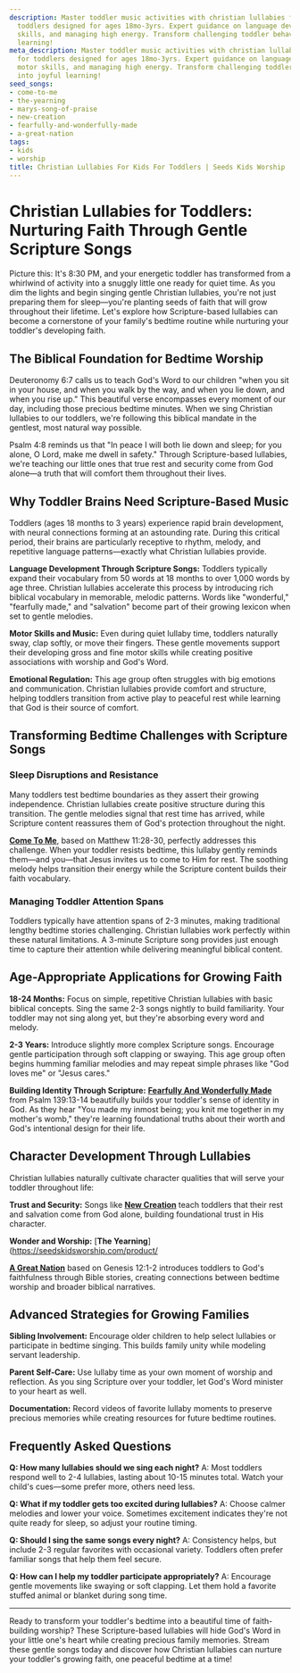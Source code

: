 ```yaml
---
description: Master toddler music activities with christian lullabies for kids for
  toddlers designed for ages 18mo-3yrs. Expert guidance on language development, motor
  skills, and managing high energy. Transform challenging toddler behaviors into joyful
  learning!
meta_description: Master toddler music activities with christian lullabies for kids
  for toddlers designed for ages 18mo-3yrs. Expert guidance on language development,
  motor skills, and managing high energy. Transform challenging toddler behaviors
  into joyful learning!
seed_songs:
- come-to-me
- the-yearning
- marys-song-of-praise
- new-creation
- fearfully-and-wonderfully-made
- a-great-nation
tags:
- kids
- worship
title: Christian Lullabies For Kids For Toddlers | Seeds Kids Worship
---
```

# Christian Lullabies for Toddlers: Nurturing Faith Through Gentle Scripture Songs

Picture this: It's 8:30 PM, and your energetic toddler has transformed from a whirlwind of activity into a snuggly little one ready for quiet time. As you dim the lights and begin singing gentle Christian lullabies, you're not just preparing them for sleep—you're planting seeds of faith that will grow throughout their lifetime. Let's explore how Scripture-based lullabies can become a cornerstone of your family's bedtime routine while nurturing your toddler's developing faith.

## The Biblical Foundation for Bedtime Worship

Deuteronomy 6:7 calls us to teach God's Word to our children "when you sit in your house, and when you walk by the way, and when you lie down, and when you rise up." This beautiful verse encompasses every moment of our day, including those precious bedtime minutes. When we sing Christian lullabies to our toddlers, we're following this biblical mandate in the gentlest, most natural way possible.

Psalm 4:8 reminds us that "In peace I will both lie down and sleep; for you alone, O Lord, make me dwell in safety." Through Scripture-based lullabies, we're teaching our little ones that true rest and security come from God alone—a truth that will comfort them throughout their lives.

## Why Toddler Brains Need Scripture-Based Music

Toddlers (ages 18 months to 3 years) experience rapid brain development, with neural connections forming at an astounding rate. During this critical period, their brains are particularly receptive to rhythm, melody, and repetitive language patterns—exactly what Christian lullabies provide.

**Language Development Through Scripture Songs:** Toddlers typically expand their vocabulary from 50 words at 18 months to over 1,000 words by age three. Christian lullabies accelerate this process by introducing rich biblical vocabulary in memorable, melodic patterns. Words like "wonderful," "fearfully made," and "salvation" become part of their growing lexicon when set to gentle melodies.

**Motor Skills and Music:** Even during quiet lullaby time, toddlers naturally sway, clap softly, or move their fingers. These gentle movements support their developing gross and fine motor skills while creating positive associations with worship and God's Word.

**Emotional Regulation:** This age group often struggles with big emotions and communication. Christian lullabies provide comfort and structure, helping toddlers transition from active play to peaceful rest while learning that God is their source of comfort.

## Transforming Bedtime Challenges with Scripture Songs

### Sleep Disruptions and Resistance

Many toddlers test bedtime boundaries as they assert their growing independence. Christian lullabies create positive structure during this transition. The gentle melodies signal that rest time has arrived, while Scripture content reassures them of God's protection throughout the night.

[**Come To Me**](https://seedskidsworship.com/product/when-you-lie-down-lullabies-scripture-songs/), based on Matthew 11:28-30, perfectly addresses this challenge. When your toddler resists bedtime, this lullaby gently reminds them—and you—that Jesus invites us to come to Him for rest. The soothing melody helps transition their energy while the Scripture content builds their faith vocabulary.

### Managing Toddler Attention Spans

Toddlers typically have attention spans of 2-3 minutes, making traditional lengthy bedtime stories challenging. Christian lullabies work perfectly within these natural limitations. A 3-minute Scripture song provides just enough time to capture their attention while delivering meaningful biblical content.

## Age-Appropriate Applications for Growing Faith

**18-24 Months:** Focus on simple, repetitive Christian lullabies with basic biblical concepts. Sing the same 2-3 songs nightly to build familiarity. Your toddler may not sing along yet, but they're absorbing every word and melody.

**2-3 Years:** Introduce slightly more complex Scripture songs. Encourage gentle participation through soft clapping or swaying. This age group often begins humming familiar melodies and may repeat simple phrases like "God loves me" or "Jesus cares."

**Building Identity Through Scripture:** [**Fearfully And Wonderfully Made**](https://seedskidsworship.com/product/fearfully-and-wonderfully-made-psalm-13913-14/) from Psalm 139:13-14 beautifully builds your toddler's sense of identity in God. As they hear "You made my inmost being; you knit me together in my mother's womb," they're learning foundational truths about their worth and God's intentional design for their life.

## Character Development Through Lullabies

Christian lullabies naturally cultivate character qualities that will serve your toddler throughout life:

**Trust and Security:** Songs like [**New Creation**](https://seedskidsworship.com/product/new-creation-2-corinthians-517-3/) teach toddlers that their rest and salvation come from God alone, building foundational trust in His character.

**Wonder and Worship:** [**The Yearning**](https://seedskidsworship.com/product/

[**A Great Nation**](https://seedskidsworship.com/product/a-great-nation-genesis-121-2/) based on Genesis 12:1-2 introduces toddlers to God's faithfulness through Bible stories, creating connections between bedtime worship and broader biblical narratives.

## Advanced Strategies for Growing Families

**Sibling Involvement:** Encourage older children to help select lullabies or participate in bedtime singing. This builds family unity while modeling servant leadership.

**Parent Self-Care:** Use lullaby time as your own moment of worship and reflection. As you sing Scripture over your toddler, let God's Word minister to your heart as well.

**Documentation:** Record videos of favorite lullaby moments to preserve precious memories while creating resources for future bedtime routines.

## Frequently Asked Questions

**Q: How many lullabies should we sing each night?**
A: Most toddlers respond well to 2-4 lullabies, lasting about 10-15 minutes total. Watch your child's cues—some prefer more, others need less.

**Q: What if my toddler gets too excited during lullabies?**
A: Choose calmer melodies and lower your voice. Sometimes excitement indicates they're not quite ready for sleep, so adjust your routine timing.

**Q: Should I sing the same songs every night?**
A: Consistency helps, but include 2-3 regular favorites with occasional variety. Toddlers often prefer familiar songs that help them feel secure.

**Q: How can I help my toddler participate appropriately?**
A: Encourage gentle movements like swaying or soft clapping. Let them hold a favorite stuffed animal or blanket during song time.

---

Ready to transform your toddler's bedtime into a beautiful time of faith-building worship? These Scripture-based lullabies will hide God's Word in your little one's heart while creating precious family memories. Stream these gentle songs today and discover how Christian lullabies can nurture your toddler's growing faith, one peaceful bedtime at a time!

<script type="application/ld+json">
{
  "@context": "https://schema.org",
  "@type": "Article",
  "headline": "Christian Lullabies For Kids For Toddlers",
  "author": {
    "@type": "Organization",
    "name": "Seeds Kids Worship"
  },
  "publisher": {
    "@type": "Organization",
    "name": "Seeds Kids Worship",
    "logo": {
      "@type": "ImageObject",
      "url": "https://seedskidsworship.com/logo.png"
    }
  },
  "datePublished": "2025-09-04T10:08:37.619535",
  "dateModified": "2025-09-04T10:08:37.619547",
  "description": "Master toddler music activities with christian lullabies for kids for toddlers designed for ages 18mo-3yrs. Expert guidance on language development, motor skill",
  "mainEntityOfPage": {
    "@type": "WebPage",
    "@id": "https://seedskidsworship.com/activities/christian-lullabies-for-kids-for-toddlers/"
  }
}
</script>

<script type="application/ld+json">
{
  "@context": "https://schema.org",
  "@type": "Product",
  "name": "Come To Me",
  "description": "Biblical lullaby based on Matthew 11:28-30 offering rest and comfort through God's Word. Creates peaceful atmosphere for bedtime worship reminding families that true rest comes from God alone. Part of Scripture-based lullaby collection.",
  "url": "https://seedskidsworship.com/product/when-you-lie-down-lullabies-scripture-songs/",
  "brand": {
    "@type": "Brand",
    "name": "Seeds Kids Worship"
  },
  "category": "Children's Christian Music",
  "album": "When You Lie Down: Lullabies…"
}
</script>

<script type="application/ld+json">
{
  "@context": "https://schema.org",
  "@type": "Product",
  "name": "The Yearning",
  "description": "A worship song about spiritual longing and yearning for God",
  "url": "https://seedskidsworship.com/product/the-yearning-isaiah-267-9/",
  "brand": {
    "@type": "Brand",
    "name": "Seeds Kids Worship"
  },
  "category": "Children's Christian Music",
  "album": "When You Lie Down: Lullabies & Scripture Songs"
}
</script>

<script type="application/ld+json">
{
  "@context": "https://schema.org",
  "@type": "Product",
  "name": "Mary's Song Of Praise",
  "description": "Christmas song featuring Mary's Magnificat of praise from Luke
